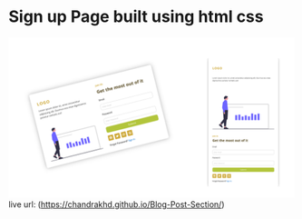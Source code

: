# Sign up Page built using html css

![](./images/signup.png)
live url: (https://chandrakhd.github.io/Blog-Post-Section/)
